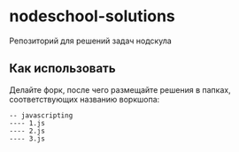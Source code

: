 # nodeschool-solutions
Репозиторий для решений задач нодскула

## Как использовать

Делайте форк, после чего размещайте решения в папках, соответствующих названию
воркшопа:

```
-- javascripting
---- 1.js
---- 2.js
---- 3.js
```
